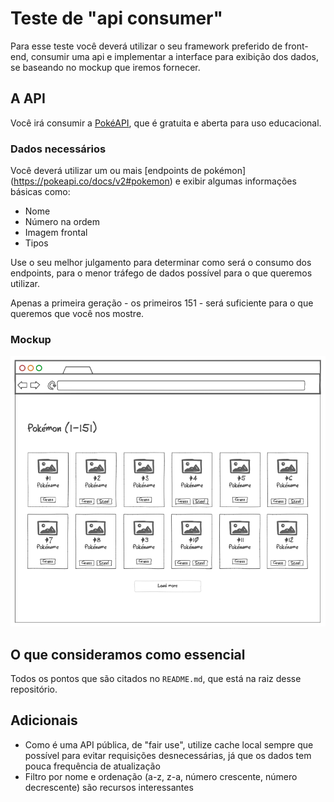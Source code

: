 # Teste de "api consumer"

Para esse teste você deverá utilizar o seu framework preferido de front-end, consumir uma api e implementar a interface para exibição dos dados, se baseando no mockup que iremos fornecer.


## A API

Você irá consumir a [PokéAPI](https://pokeapi.co/docs/v2), que é gratuita e aberta para uso educacional.

### Dados necessários

Você deverá utilizar um ou mais [endpoints de pokémon] (https://pokeapi.co/docs/v2#pokemon) e exibir algumas informações básicas como:
- Nome
- Número na ordem
- Imagem frontal
- Tipos

Use o seu melhor julgamento para determinar como será o consumo dos endpoints, para o menor tráfego de dados possível para o que queremos utilizar.

Apenas a primeira geração - os primeiros 151 - será suficiente para o que queremos que você nos mostre.

### Mockup

![](mockup.png)


## O que consideramos como essencial

Todos os pontos que são citados no `README.md`, que está na raiz desse repositório.


## Adicionais

- Como é uma API pública, de "fair use", utilize cache local sempre que possível para evitar requisições desnecessárias, já que os dados tem pouca frequência de atualização
- Filtro por nome e ordenação (a-z, z-a, número crescente, número decrescente) são recursos interessantes
